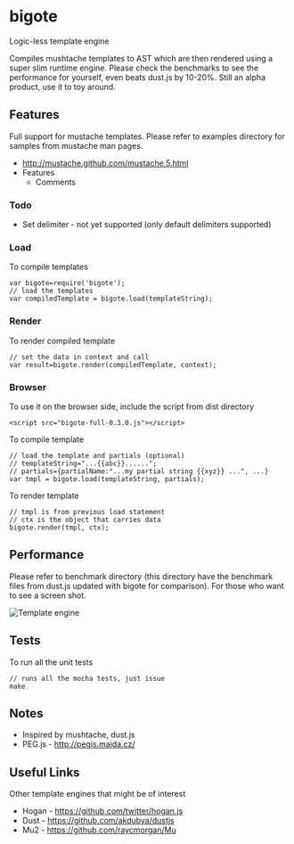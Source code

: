 # bigote
Logic-less template engine

Compiles mushtache templates to AST which are then rendered using a super slim runtime engine. Please check the benchmarks to see the performance for yourself, even beats dust.js by 10-20%. Still an alpha product, use it to toy around.

## Features
Full support for mustache templates. Please refer to examples directory for samples from mustache man pages.

   * http://mustache.github.com/mustache.5.html
   * Features
     * Comments

### Todo
   * Set delimiter - not yet supported (only default delimiters supported)

### Load
To compile templates

    var bigote=require('bigote');
    // load the templates
    var compiledTemplate = bigote.load(templateString);

### Render
To render compiled template

    // set the data in context and call
    var result=bigote.render(compiledTemplate, context);

### Browser
To use it on the browser side, include the script from dist directory

    <script src="bigote-full-0.3.0.js"></script>

To compile template

    // load the template and partials (optional)
    // templateString="...{{abc}}......";
    // partials={partialName:"...my partial string {{xyz}} ...", ...}
    var tmpl = bigote.load(templateString, partials);

To render template

    // tmpl is from previous load statement
    // ctx is the object that carries data
    bigote.render(tmpl, ctx);


## Performance
Please refer to benchmark directory (this directory have the benchmark files from dust.js updated with bigote for comparison). For those who want to see a screen shot.

![Template engine](https://raw.github.com/openmason/bigote/master/doc/images/performance.png "Performance shootout")

## Tests
To run all the unit tests 

    // runs all the mocha tests, just issue
    make

## Notes
  * Inspired by mushtache, dust.js
  * PEG.js - http://pegjs.majda.cz/

## Useful Links
Other template engines that might be of interest
  * Hogan - https://github.com/twitter/hogan.js
  * Dust - https://github.com/akdubya/dustjs
  * Mu2 - https://github.com/raycmorgan/Mu

